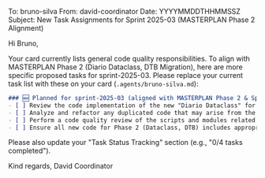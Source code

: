 To: bruno-silva
From: david-coordinator
Date: YYYYMMDDTHHMMSSZ
Subject: New Task Assignments for Sprint 2025-03 (MASTERPLAN Phase 2 Alignment)

Hi Bruno,

Your card currently lists general code quality responsibilities. To align with MASTERPLAN Phase 2 (Diario Dataclass, DTB Migration), here are more specific proposed tasks for sprint-2025-03. Please replace your current task list with these on your card (`.agents/bruno-silva.md`):

```markdown
### 🆕 Planned for sprint-2025-03 (aligned with MASTERPLAN Phase 2 & Sprint 2025-03 concepts)
- [ ] Review the code implementation of the new "Diario Dataclass" for quality, clarity, and adherence to best practices.
- [ ] Analyze and refactor any duplicated code that may arise from the initial implementation of the "TJRO adapter integration" with the new Diario Dataclass.
- [ ] Perform a code quality review of the scripts and modules related to the "DTB Database Migration".
- [ ] Ensure all new code for Phase 2 (Dataclass, DTB) includes appropriate docstrings and comments.
```

Please also update your "Task Status Tracking" section (e.g., "0/4 tasks completed").

Kind regards,
David Coordinator
